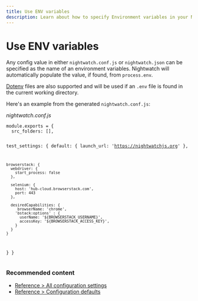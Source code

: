 ```yaml
---
title: Use ENV variables
description: Learn about how to specify Environment variables in your Nightwatch config file.
---
```


<div class="page-header"><h1>Use ENV variables</h1></div>

Any config value in either `nightwatch.conf.js` or `nightwatch.json` can be specified as the name of an environment variables. Nightwatch will automatically populate the value, if found, from `process.env`.

[Dotenv](https://www.npmjs.com/package/dotenv) files are also supported and will be used if an `.env` file is found in the current working directory.

Here's an example from the generated `nightwatch.conf.js`:

<div class="sample-test"><i>nightwatch.conf.js</i>
<pre class="line-numbers" data-language="javascript"><code class="language-javascript">module.exports = {
  src_folders: [],

  test_settings: {
    default: {
      launch_url: 'https://nightwatchjs.org'
    },

    browserstack: {
      webdriver: {
        start_process: false
      },
  
      selenium: {
        host: 'hub-cloud.browserstack.com',
        port: 443
      },
  
      desiredCapabilities: {
         browserName: 'chrome',
        'bstack:options' : {
          userName: '${BROWSERSTACK_USERNAME}',
          accessKey: '${BROWSERSTACK_ACCESS_KEY}',
        }
      }
    }
  }
}</code></pre></div>


### Recommended content
- [Reference > All configuration settings](/guide/reference/settings.html)
- [Reference > Configuration defaults](/guide/reference/defaults.html)